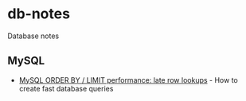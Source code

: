 # db-notes
Database notes

## MySQL

- [MySQL ORDER BY / LIMIT performance: late row lookups](https://explainextended.com/2009/10/23/mysql-order-by-limit-performance-late-row-lookups/) - How to create fast database queries



